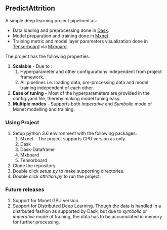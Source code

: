 ## PredictAttrition

A simple deep learning project pipelined as:
  * Data loading and preprocessing done in [Dask](https://dask.org/).
  * Model preparation and training done in [Mxnet](https://mxnet.apache.org/).
  * Training metric and model layer parameters visualization done in [Tensorboard](https://www.tensorflow.org/tensorboard) via [Mxboard](https://github.com/awslabs/mxboard).

The project has the following properties:
  1. **Scalable** - Due to :
      1. Hyperparameter and other configurations independent from project framework.
      2. All pipelines i.e. loading data, pre-processing data and model training independent of each other.
  2. **Ease of tuning** - Most of the hyperparameters are provided in the config.yaml file, thereby making model tuning easy.
  3. **Multiple modes** - Supports both *Imperative* and *Symbolic* mode of Mxnet modelling and training.
  

### Using Project

1. Setup python 3.6 environment with the following packages:
    1. Mxnet - The project supports CPU version as only.
    2. Dask
    3. Dask-Dataframe
    4. Mxboard
    5. Tensorboard
2. Clone the repository.
3. Double click *setup.py* to make supporting directories.
4. Double click *attrition.py* to run the project.

### Future releases
1. Support for Mxnet GPU version.
2. Support for Distributed Deep Learning. Though the data is handled in a distrbuted fashion as supported by Dask, but due to *symbolic* or *imperative* mode of training, the data has to be accumulated in memory for further processing.
